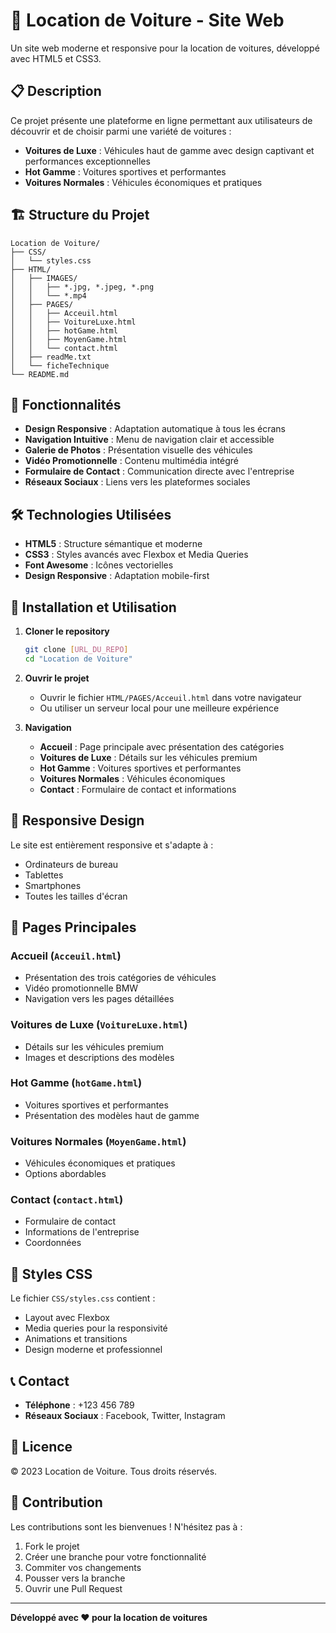 # 🚗 Location de Voiture - Site Web

Un site web moderne et responsive pour la location de voitures, développé avec HTML5 et CSS3.

## 📋 Description

Ce projet présente une plateforme en ligne permettant aux utilisateurs de découvrir et de choisir parmi une variété de voitures :
- **Voitures de Luxe** : Véhicules haut de gamme avec design captivant et performances exceptionnelles
- **Hot Gamme** : Voitures sportives et performantes
- **Voitures Normales** : Véhicules économiques et pratiques

## 🏗️ Structure du Projet

```
Location de Voiture/
├── CSS/
│   └── styles.css
├── HTML/
│   ├── IMAGES/
│   │   ├── *.jpg, *.jpeg, *.png
│   │   └── *.mp4
│   ├── PAGES/
│   │   ├── Acceuil.html
│   │   ├── VoitureLuxe.html
│   │   ├── hotGame.html
│   │   ├── MoyenGame.html
│   │   └── contact.html
│   ├── readMe.txt
│   └── ficheTechnique
└── README.md
```

## 🎨 Fonctionnalités

- **Design Responsive** : Adaptation automatique à tous les écrans
- **Navigation Intuitive** : Menu de navigation clair et accessible
- **Galerie de Photos** : Présentation visuelle des véhicules
- **Vidéo Promotionnelle** : Contenu multimédia intégré
- **Formulaire de Contact** : Communication directe avec l'entreprise
- **Réseaux Sociaux** : Liens vers les plateformes sociales

## 🛠️ Technologies Utilisées

- **HTML5** : Structure sémantique et moderne
- **CSS3** : Styles avancés avec Flexbox et Media Queries
- **Font Awesome** : Icônes vectorielles
- **Design Responsive** : Adaptation mobile-first

## 🚀 Installation et Utilisation

1. **Cloner le repository**
   ```bash
   git clone [URL_DU_REPO]
   cd "Location de Voiture"
   ```

2. **Ouvrir le projet**
   - Ouvrir le fichier `HTML/PAGES/Acceuil.html` dans votre navigateur
   - Ou utiliser un serveur local pour une meilleure expérience

3. **Navigation**
   - **Accueil** : Page principale avec présentation des catégories
   - **Voitures de Luxe** : Détails sur les véhicules premium
   - **Hot Gamme** : Voitures sportives et performantes
   - **Voitures Normales** : Véhicules économiques
   - **Contact** : Formulaire de contact et informations

## 📱 Responsive Design

Le site est entièrement responsive et s'adapte à :
- Ordinateurs de bureau
- Tablettes
- Smartphones
- Toutes les tailles d'écran

## 🎯 Pages Principales

### Accueil (`Acceuil.html`)
- Présentation des trois catégories de véhicules
- Vidéo promotionnelle BMW
- Navigation vers les pages détaillées

### Voitures de Luxe (`VoitureLuxe.html`)
- Détails sur les véhicules premium
- Images et descriptions des modèles

### Hot Gamme (`hotGame.html`)
- Voitures sportives et performantes
- Présentation des modèles haut de gamme

### Voitures Normales (`MoyenGame.html`)
- Véhicules économiques et pratiques
- Options abordables

### Contact (`contact.html`)
- Formulaire de contact
- Informations de l'entreprise
- Coordonnées

## 🎨 Styles CSS

Le fichier `CSS/styles.css` contient :
- Layout avec Flexbox
- Media queries pour la responsivité
- Animations et transitions
- Design moderne et professionnel

## 📞 Contact

- **Téléphone** : +123 456 789
- **Réseaux Sociaux** : Facebook, Twitter, Instagram

## 📄 Licence

© 2023 Location de Voiture. Tous droits réservés.

## 🤝 Contribution

Les contributions sont les bienvenues ! N'hésitez pas à :
1. Fork le projet
2. Créer une branche pour votre fonctionnalité
3. Commiter vos changements
4. Pousser vers la branche
5. Ouvrir une Pull Request

---

**Développé avec ❤️ pour la location de voitures**
